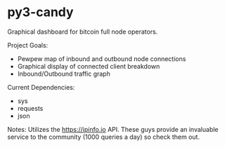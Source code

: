 # py3-candy
Graphical dashboard for bitcoin full node operators.

Project Goals:
- Pewpew map of inbound and outbound node connections
- Graphical display of connected client breakdown
- Inbound/Outbound traffic graph

Current Dependencies:
- sys
- requests
- json

Notes:  Utilizes the https://ipinfo.io API.  These guys provide an
	invaluable service to the community (1000 queries a day) so 
	check them out.